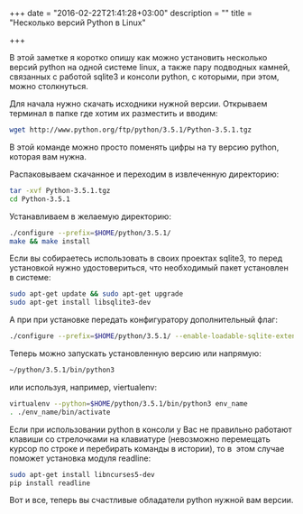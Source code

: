 +++
date = "2016-02-22T21:41:28+03:00"
description = ""
title = "Несколько версий Python в Linux"

+++

В этой заметке я коротко опишу как можно установить несколько версий python на одной системе linux, а также пару подводных камней, связанных c работой sqlite3 и консоли python, с которыми, при этом, можно столкнуться.

Для начала нужно скачать исходники нужной версии. Открываем терминал в папке где хотим их разместить и вводим:

```bash
wget http://www.python.org/ftp/python/3.5.1/Python-3.5.1.tgz
```

В этой команде можно просто поменять цифры на ту версию python, которая вам нужна.

Распаковываем скачанное и переходим в извлеченную директорию:

```bash
tar -xvf Python-3.5.1.tgz
cd Python-3.5.1
```

Устанавливаем в желаемую директорию:

```bash
./configure --prefix=$HOME/python/3.5.1/
make && make install
```

Если вы собираетесь использовать в своих проектах sqlite3, то перед установкой нужно удостовериться, что необходимый пакет установлен в системе:

```bash
sudo apt-get update && sudo apt-get upgrade
sudo apt-get install libsqlite3-dev
```

А при при установке передать конфигуратору дополнительный флаг:

```bash
./configure --prefix=$HOME/python/3.5.1/ --enable-loadable-sqlite-extensions
```

Теперь можно запускать установленную версию или напрямую:

```bash
~/python/3.5.1/bin/python3
```

или используя, например, viertualenv:

```bash
virtualenv --python=$HOME/python/3.5.1/bin/python3 env_name
. ./env_name/bin/activate
```

Если при использовании python в консоли у Вас не правильно работают клавиши со стрелочками на клавиатуре (невозможно перемещать курсор по строке и перебирать команды в истории), то в  этом случае поможет установка модуля readline:

```bash
sudo apt-get install libncurses5-dev
pip install readline
```

Вот и все, теперь вы счастливые обладатели python нужной вам версии.